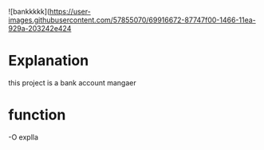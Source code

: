 ![bankkkkk](https://user-images.githubusercontent.com/57855070/69916672-87747f00-1466-11ea-929a-203242e424

# Explanation
this project is  a bank account mangaer

# function
-O explla

